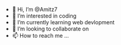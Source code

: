 - 👋 Hi, I’m @Amitz7
- 👀 I’m interested in coding
- 🌱 I’m currently learning web devlopment 
- 💞️ I’m looking to collaborate on
- 📫 How to reach me ...

<!---
Amitz7/Amitz7 is a ✨ special ✨ repository because its `README.md` (this file) appears on your GitHub profile.
You can click the Preview link to take a look at your changes.
--->
